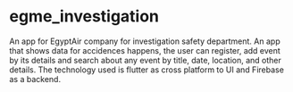 # egme_investigation

An app for EgyptAir company for investigation safety department. An app that shows data for accidences happens, the user can register, add event by its details and search about any event by title, date, location, and other details. The technology used is flutter as cross platform to UI and Firebase as a backend.
